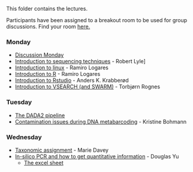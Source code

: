 This folder contains the lectures.

Participants have been assigned to a breakout room to be used for group discussions.
Find your room [here.](Breakout_groups.pdf)


### Monday
- [Discussion Monday](Group_work_Monday.pdf)
- [Introduction to sequencing techniques](20210503_Lyle.pdf) - Robert Lyle]
- [Introduction to linux](./../intro.to.unix/intro.to.unix.pdf) - Ramiro Logares
- [Introduction to R](./../intro.to.r/intro.to.R.pdf) - Ramiro Logares
- [Introduction to Rstudio](./../intro.to.Rstudio/RStudio_intro.pdf) - Anders K. Krabberød
- [Introduction to VSEARCH (and SWARM)](./../Lectures_and_groups/Rognes_vsearch-swarm.pdf) - Torbjørn Rognes

### Tuesday
- [The DADA2 pipeline](DADA2_lecture.pdf)
- [Contamination issues during DNA metabarcoding](./../Lectures_and_groups/bohmann_3May_2021.pdf) - Kristine Bohmann

### Wednesday
- [Taxonomic assignment](Lectures_and_groups/Davey_taxo_assign_04052021.pdf) - Marie Davey
- [In-silico PCR and how to get quantitative information](./../Lectures_and_groups/DouglasYu_20210505.pdf) - Douglas Yu
  - [The excel sheet](./../Lectures_and_groups/pa_vs_qp_tables_20210402.xlsx)
